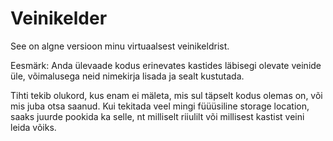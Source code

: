 # Veinikelder

See on algne versioon minu virtuaalsest veinikeldrist.

Eesmärk:
Anda ülevaade kodus erinevates kastides läbisegi olevate veinide üle, võimalusega neid nimekirja lisada ja sealt kustutada.

Tihti tekib olukord, kus enam ei mäleta, mis sul täpselt kodus olemas on, või mis juba otsa saanud. Kui tekitada veel mingi füüüsiline storage location, saaks juurde pookida ka selle, nt milliselt riiulilt või millisest kastist veini leida võiks.